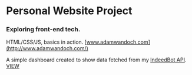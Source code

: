 # Personal Website Project
### Exploring front-end tech.

HTML/CSS/JS, basics in action.
[www.adamwandoch.com](http://www.adamwandoch.com/)

A simple dashboard created to show data fetched from my [IndeedBot API](https://github.com/AdamWandoch/indeed-bot-api/tree/heroku_master). [VIEW](http://www.adamwandoch.com/portfolio/indeed_bot_dashboard/dashboard.html)